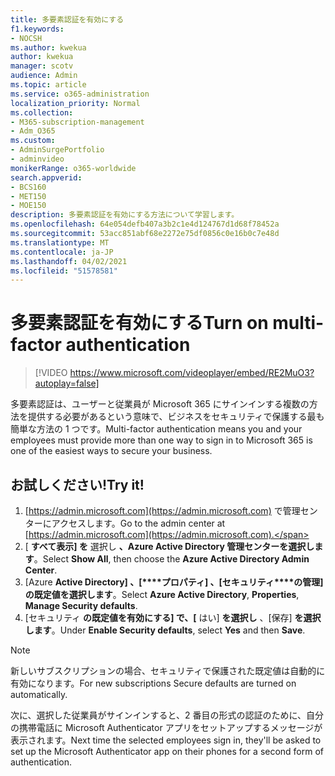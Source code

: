 ```yaml
---
title: 多要素認証を有効にする
f1.keywords:
- NOCSH
ms.author: kwekua
author: kwekua
manager: scotv
audience: Admin
ms.topic: article
ms.service: o365-administration
localization_priority: Normal
ms.collection:
- M365-subscription-management
- Adm_O365
ms.custom:
- AdminSurgePortfolio
- adminvideo
monikerRange: o365-worldwide
search.appverid:
- BCS160
- MET150
- MOE150
description: 多要素認証を有効にする方法について学習します。
ms.openlocfilehash: 64e054defb407a3b2c1e4d124767d1d68f78452a
ms.sourcegitcommit: 53acc851abf68e2272e75df0856c0e16b0c7e48d
ms.translationtype: MT
ms.contentlocale: ja-JP
ms.lasthandoff: 04/02/2021
ms.locfileid: "51578581"
---
```

# <a name="turn-on-multi-factor-authentication"></a><span data-ttu-id="6f051-103">多要素認証を有効にする</span><span class="sxs-lookup"><span data-stu-id="6f051-103">Turn on multi-factor authentication</span></span>

> [!VIDEO https://www.microsoft.com/videoplayer/embed/RE2MuO3?autoplay=false]

<span data-ttu-id="6f051-104">多要素認証は、ユーザーと従業員が Microsoft 365 にサインインする複数の方法を提供する必要があるという意味で、ビジネスをセキュリティで保護する最も簡単な方法の 1 つです。</span><span class="sxs-lookup"><span data-stu-id="6f051-104">Multi-factor authentication means you and your employees must provide more than one way to sign in to Microsoft 365 is one of the easiest ways to secure your business.</span></span>

## <a name="try-it"></a><span data-ttu-id="6f051-105">お試しください!</span><span class="sxs-lookup"><span data-stu-id="6f051-105">Try it!</span></span>

1. <span data-ttu-id="6f051-106">[https://admin.microsoft.com](https://admin.microsoft.com) で管理センターにアクセスします。</span><span class="sxs-lookup"><span data-stu-id="6f051-106">Go to the admin center at [https://admin.microsoft.com](https://admin.microsoft.com).</span></span>
1. <span data-ttu-id="6f051-107">[  **すべて表示] を** 選択し **、Azure Active Directory 管理センターを選択します**。</span><span class="sxs-lookup"><span data-stu-id="6f051-107">Select  **Show All**, then choose the **Azure Active Directory Admin Center**.</span></span>
1. <span data-ttu-id="6f051-108">[Azure **Active Directory] 、[\*\*\*\*プロパティ] 、[セキュリティ\*\*\*\*の管理] の既定値を選択します**。</span><span class="sxs-lookup"><span data-stu-id="6f051-108">Select **Azure Active Directory**, **Properties**, **Manage Security defaults**.</span></span>
1. <span data-ttu-id="6f051-109">[セキュリティ **の既定値を有効にする] で、[** はい] **を選択し** 、[保存] **を選択します**。</span><span class="sxs-lookup"><span data-stu-id="6f051-109">Under **Enable Security defaults**, select **Yes** and then **Save**.</span></span>

> [!NOTE]
> <span data-ttu-id="6f051-110">新しいサブスクリプションの場合、セキュリティで保護された既定値は自動的に有効になります。</span><span class="sxs-lookup"><span data-stu-id="6f051-110">For new subscriptions Secure defaults are turned on automatically.</span></span>

<span data-ttu-id="6f051-111">次に、選択した従業員がサインインすると、2 番目の形式の認証のために、自分の携帯電話に Microsoft Authenticator アプリをセットアップするメッセージが表示されます。</span><span class="sxs-lookup"><span data-stu-id="6f051-111">Next time the selected employees sign in, they'll be asked to set up the Microsoft Authenticator app on their phones for a second form of authentication.</span></span>
